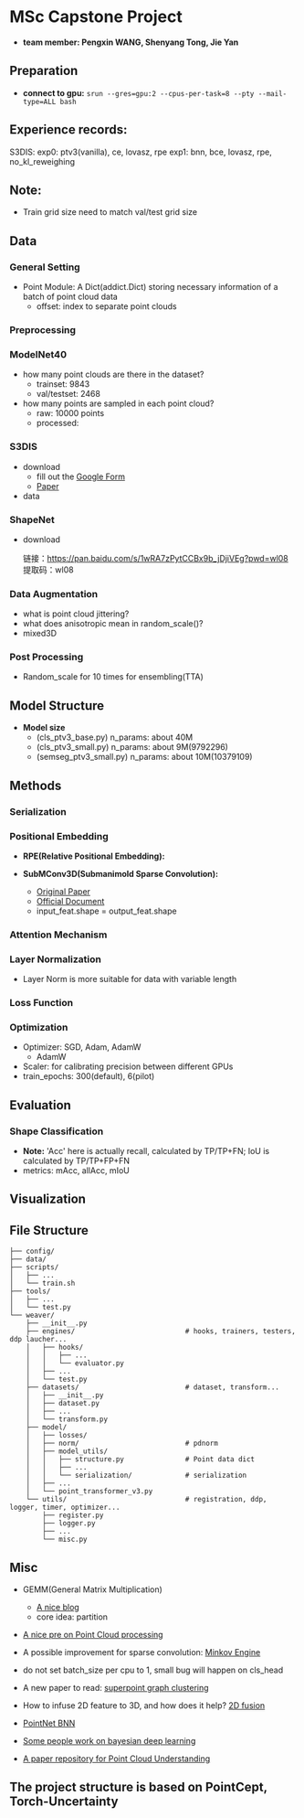 # MSc Capstone Project
- **team member: Pengxin WANG, Shenyang Tong, Jie Yan**

## Preparation
- **connect to gpu:** `srun --gres=gpu:2 --cpus-per-task=8 --pty --mail-type=ALL bash`

## Experience records:
S3DIS:
exp0: ptv3(vanilla), ce, lovasz, rpe
exp1: bnn, bce, lovasz, rpe, no_kl_reweighing

## Note:
- Train grid size need to match val/test grid size

## Data

### General Setting
- Point Module: A Dict(addict.Dict) storing necessary information of a batch of point cloud data 
    - offset: index to separate point clouds

### Preprocessing

### ModelNet40
- how many point clouds are there in the dataset?
    - trainset: 9843
    - val/testset: 2468
- how many points are sampled in each point cloud?
    - raw: 10000 points
    - processed: 

### S3DIS
- download
    - fill out the [Google Form](https://docs.google.com/forms/d/e/1FAIpQLScDimvNMCGhy_rmBA2gHfDu3naktRm6A8BPwAWWDv-Uhm6Shw/viewform?c=0&w=1)
    - [Paper](https://ieeexplore.ieee.org/document/7780539)
- data

### ShapeNet
- download

  链接：https://pan.baidu.com/s/1wRA7zPytCCBx9b_jDjiVEg?pwd=wl08 
  提取码：wl08 


### Data Augmentation
- what is point cloud jittering?
- what does anisotropic mean in random_scale()?
- mixed3D

### Post Processing
- Random_scale for 10 times for ensembling(TTA)

## Model Structure
- **Model size**
    - (cls_ptv3_base.py) n_params: about 40M
    - (cls_ptv3_small.py) n_params: about 9M(9792296)
    - (semseg_ptv3_small.py) n_params: about 10M(10379109)
    
## Methods
### Serialization

### Positional Embedding
- **RPE(Relative Positional Embedding):**

- **SubMConv3D(Submanimold Sparse Convolution):** 
    - [Original Paper](https://arxiv.org/pdf/1711.10275)
    - [Official Document](https://github.com/traveller59/spconv/blob/master/docs/USAGE.md)
    - input_feat.shape = output_feat.shape

### Attention Mechanism

### Layer Normalization
- Layer Norm is more suitable for data with variable length

### Loss Function

### Optimization
- Optimizer: SGD, Adam, AdamW
    - AdamW
- Scaler: for calibrating precision between different GPUs
- train_epochs: 300(default), 6(pilot)

## Evaluation

### Shape Classification
- **Note:** 'Acc' here is actually recall, calculated by TP/TP+FN; IoU is calculated by TP/TP+FP+FN
- metrics: mAcc, allAcc, mIoU

## Visualization

## File Structure
```
├── config/
├── data/
├── scripts/                                
│   ├── ...
│   └── train.sh 
├── tools/                                 
│   ├── ...
│   └── test.py
└── weaver/   
    ├── __init__.py
    ├── engines/                           # hooks, trainers, testers, ddp laucher...
    │   ├── hooks/
    │   │   ├── ...
    │   │   └── evaluator.py 
    │   ├── ...
    │   └── test.py 
    ├── datasets/                          # dataset, transform...
    │   ├── __init__.py
    │   ├── dataset.py
    │   ├── ...
    │   └── transform.py
    ├── model/
    │   ├── losses/
    │   ├── norm/                          # pdnorm
    │   ├── model_utils/                    
    │   │   ├── structure.py               # Point data dict
    │   │   ├── ...
    │   │   └── serialization/             # serialization
    │   ├── ...
    │   └── point_transformer_v3.py
    └── utils/                             # registration, ddp, logger, timer, optimizer...
        ├── register.py
        ├── logger.py
        ├── ...
        └── misc.py
```

## Misc
- GEMM(General Matrix Multiplication)
    - [A nice blog](https://zhuanlan.zhihu.com/p/435908830)
    - core idea: partition

- [A nice pre on Point Cloud processing](https://www.youtube.com/watch?v=4gKYE9-YtP0)

- A possible improvement for sparse convolution: [Minkov Engine](https://github.com/NVIDIA/MinkowskiEngine)

- do not set batch_size per cpu to 1, small bug will happen on cls_head

- A new paper to read: [superpoint graph clustering](https://arxiv.org/pdf/2401.06704)

- How to infuse 2D feature to 3D, and how does it help? [2D fusion](https://www.bilibili.com/read/cv33456793/)

- [PointNet BNN](https://github.com/biophase/PointNet-BNN)

- [Some people work on bayesian deep learning](https://www.x-mol.com/paper/1788682254484697088/t)

- [A paper repository for Point Cloud Understanding](https://github.com/Yochengliu/awesome-point-cloud-analysis)

## The project structure is based on PointCept, Torch-Uncertainty


